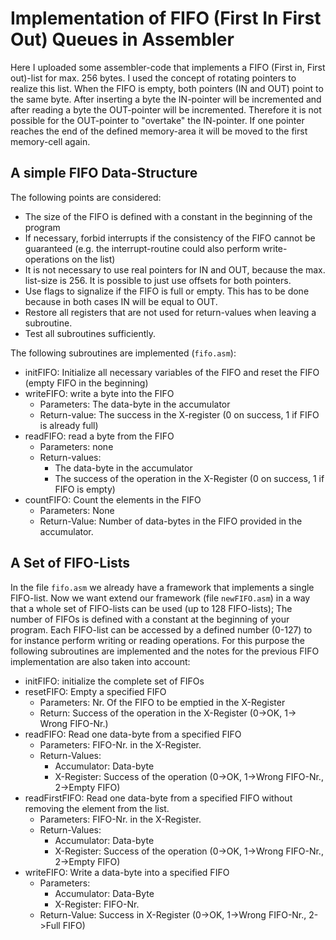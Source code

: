 # Implementation of FIFO (First In First Out) Queues in Assembler
Here I uploaded some assembler-code that implements a FIFO (First in, First out)-list for max. 256 bytes. I used the concept of rotating pointers to realize this list. When the FIFO is empty, both pointers (IN and OUT) point to the same byte. After inserting a byte the IN-pointer will be incremented and after reading a byte the OUT-pointer will be incremented. Therefore it is not possible for the OUT-pointer to "overtake" the IN-pointer.
If one pointer reaches the end of the defined memory-area it will be moved to the first memory-cell again.

## A simple FIFO Data-Structure
The following points are considered:
- The size of the FIFO is defined with a constant in the beginning of the program
- If necessary, forbid interrupts if the consistency of the FIFO cannot be guaranteed (e.g. the interrupt-routine could also perform write-operations on the list)
- It is not necessary to use real pointers for IN and OUT, because the max. list-size is 256. It is possible to just use offsets for both pointers.
- Use flags to signalize if the FIFO is full or empty. This has to be done because in both cases IN will be equal to OUT.
- Restore all registers that are not used for return-values when leaving a subroutine.
- Test all subroutines sufficiently.


The following subroutines are implemented (`fifo.asm`):
- initFIFO: Initialize all necessary variables of the FIFO and reset the FIFO (empty FIFO in the beginning)
- writeFIFO: write a byte into the FIFO
  - Parameters: The data-byte in the accumulator
  - Return-value: The success in the X-register (0 on success, 1 if FIFO is already full)
- readFIFO: read a byte from the FIFO
  - Parameters: none
  - Return-values:
    - The data-byte in the accumulator
    - The success of the operation in the X-Register (0 on success, 1 if FIFO is empty)
- countFIFO: Count the elements in the FIFO
  - Parameters: None
  - Return-Value: Number of data-bytes in the FIFO provided in the accumulator.
 
## A Set of FIFO-Lists
In the file `fifo.asm` we already have a framework that implements a single FIFO-list. Now we want extend our framework (file `newFIFO.asm`) in a way that a whole set of FIFO-lists can be used (up to 128 FIFO-lists); The number of FIFOs is  defined with a constant at the beginning of your program.  Each FIFO-list can be accessed by a defined number (0-127) to for instance perform writing or reading operations.
For this purpose the following subroutines are implemented and the notes for the previous FIFO implementation are also taken into account:
- initFIFO: initialize the complete set of FIFOs
- resetFIFO: Empty a specified FIFO
  - Parameters: Nr. Of the FIFO to be emptied in the X-Register
  - Return: Success of the operation in the X-Register (0->OK, 1-> Wrong FIFO-Nr.)
- readFIFO: Read one data-byte from a specified FIFO
  - Parameters: FIFO-Nr. in the X-Register.
  - Return-Values:
    - Accumulator: Data-byte
    - X-Register: Success of the operation (0->OK, 1->Wrong FIFO-Nr., 2->Empty FIFO)
- readFirstFIFO: Read one data-byte from a specified FIFO without removing the element from the list.
  - Parameters: FIFO-Nr. in the X-Register.
  - Return-Values:
    - Accumulator: Data-byte
    - X-Register: Success of the operation (0->OK, 1->Wrong FIFO-Nr., 2->Empty FIFO)
- writeFIFO: Write a data-byte into a specified FIFO
  - Parameters:
    - Accumulator: Data-Byte
    - X-Register: FIFO-Nr.
  - Return-Value: Success in X-Register (0->OK, 1->Wrong FIFO-Nr., 2->Full FIFO)
